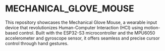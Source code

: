# MECHANICAL_GLOVE_MOUSE
This repository showcases the Mechanical Glove Mouse, a wearable input device that revolutionizes Human-Computer Interaction (HCI) using motion-based control. Built with the ESP32-S3 microcontroller and the MPU6050 accelerometer and gyroscope sensor, it offers seamless and precise cursor control through hand gestures.
